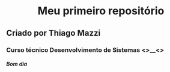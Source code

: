 <h1 align="center">Meu primeiro repositório</h1>
<h2> Criado por Thiago Mazzi</h2>

<h3> Curso técnico Desenvolvimento de Sistemas <>__<> </h3>
<h5> Bom dia </h5>